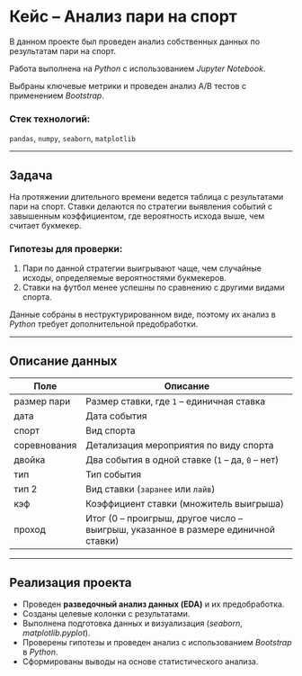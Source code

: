 # Кейс – Анализ пари на спорт

В данном проекте был проведен анализ собственных данных по результатам пари на спорт.

Работа выполнена на *Python* с использованием *Jupyter Notebook*.

Выбраны ключевые метрики и проведен анализ A/B тестов с применением *Bootstrap*.

### **Стек технологий:**
`pandas`, `numpy`, `seaborn`, `matplotlib`

---

## **Задача**

На протяжении длительного времени ведется таблица с результатами пари на спорт. Ставки делаются по стратегии выявления событий с завышенным коэффициентом, где вероятность исхода выше, чем считает букмекер.

### **Гипотезы для проверки:**
1. Пари по данной стратегии выигрывают чаще, чем случайные исходы, определяемые вероятностями букмекеров.
2. Ставки на футбол менее успешны по сравнению с другими видами спорта.

Данные собраны в неструктурированном виде, поэтому их анализ в *Python* требует дополнительной предобработки.

---

## **Описание данных**

| Поле | Описание |
|------|----------|
| размер пари | Размер ставки, где `1` – единичная ставка |
| дата | Дата события |
| спорт | Вид спорта |
| соревнования | Детализация мероприятия по виду спорта |
| двойка | Два события в одной ставке (`1` – да, `0` – нет) |
| тип | Тип события |
| тип 2 | Вид ставки (`заранее` или `лайв`) |
| кэф | Коэффициент ставки (множитель выигрыша) |
| проход | Итог (0 – проигрыш, другое число – выигрыш, указанное в размере единичной ставки) |

---

## **Реализация проекта**

- Проведен **разведочный анализ данных (EDA)** и их предобработка.
- Созданы целевые колонки с результатами.
- Выполнена подготовка данных и визуализация (*seaborn*, *matplotlib.pyplot*).
- Проверены гипотезы и проведен анализ с использованием *Bootstrap* в *Python*.
- Сформированы выводы на основе статистического анализа.
